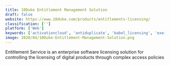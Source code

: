 ```yaml
---
title: 10Duke Entitlement Management Solution
draft: false 
website: https://www.10duke.com/products/entitlements-licensing/
classification: ['']
platform: ['Web']
keywords: ['activationcloud', 'antiduplicate', 'babel_licensing', 'exeinfo_pe', 'fossa', 'fossology', 'free_upx', 'licensee', 'maian_cube', 'nalpeiron', 'pelock', 'safenet_identity_and_data_protection', 'themida', 'vmprotect', 'whitesource']
image: 2020/04/10Duke-Entitlement-Management-Solution.png
---
```

Entitlement Service is an enterprise software licensing solution for controlling the licensing of digital products through complex access policies